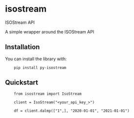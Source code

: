 # isostream
ISOStream API

A simple wrapper around the ISOStream API

## Installation

You can install the library with:
```
    pip install py-isostream
```

## Quickstart

```
    from isostream import IsoStream

    client = IsoStream("<your_api_key_>")

    df = client.dalmp(["1",], "2020-01-01", "2021-01-01")
```